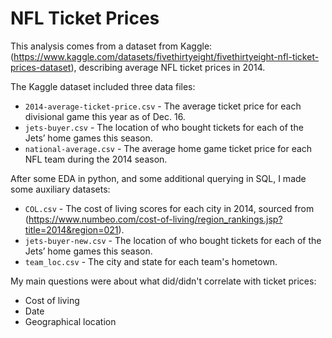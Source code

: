 # NFL Ticket Prices

This analysis comes from a dataset from Kaggle: (https://www.kaggle.com/datasets/fivethirtyeight/fivethirtyeight-nfl-ticket-prices-dataset), describing average NFL ticket prices in 2014.

The Kaggle dataset included three data files:
 * `2014-average-ticket-price.csv` - The average ticket price for each divisional game this year as of Dec. 16.
 * `jets-buyer.csv` - The location of who bought tickets for each of the Jets’ home games this season. 
 * `national-average.csv` -  The average home game ticket price for each NFL team during the 2014 season.

After some EDA in python, and some additional querying in SQL, I made some auxiliary datasets:
 * `COL.csv` - The cost of living scores for each city in 2014, sourced from (https://www.numbeo.com/cost-of-living/region_rankings.jsp?title=2014&region=021).
 * `jets-buyer-new.csv` - The location of who bought tickets for each of the Jets’ home games this season. 
 * `team_loc.csv` -  The city and state for each team's hometown.

My main questions were about what did/didn't correlate with ticket prices:
 *  Cost of living
 *  Date 
 *  Geographical location
